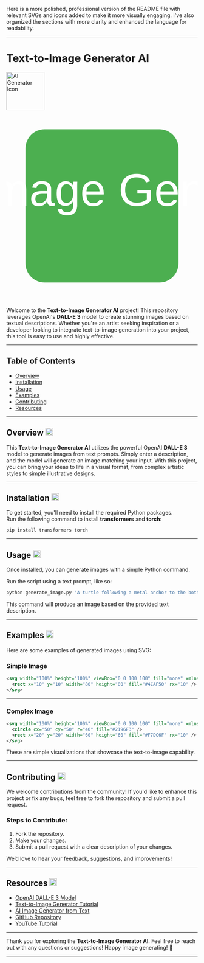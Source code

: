 Here is a more polished, professional version of the README file with relevant SVGs and icons added to make it more visually engaging. I've also organized the sections with more clarity and enhanced the language for readability.

---

# **Text-to-Image Generator AI**  
<img width="100" height="100" src="https://www.svgrepo.com/show/157883/image-generator.svg" alt="AI Generator Icon" />

<svg width="100%" height="100%" viewBox="0 0 100 100" fill="none" xmlns="http://www.w3.org/2000/svg">
  <rect x="10" y="10" width="80" height="80" fill="#4CAF50" rx="10" />
  <text x="50%" y="50%" text-anchor="middle" font-size="24" font-family="Arial" fill="#FFFFFF">Text-to-Image Generator AI</text>
</svg>

Welcome to the **Text-to-Image Generator AI** project! This repository leverages OpenAI's **DALL-E 3** model to create stunning images based on textual descriptions. Whether you're an artist seeking inspiration or a developer looking to integrate text-to-image generation into your project, this tool is easy to use and highly effective.

---

## **Table of Contents**  
- [Overview](#overview)  
- [Installation](#installation)  
- [Usage](#usage)  
- [Examples](#examples)  
- [Contributing](#contributing)  
- [Resources](#resources)

---

## **Overview** <img width="20" height="20" src="https://www.svgrepo.com/show/167902/info.svg" alt="Info Icon" />  

This **Text-to-Image Generator AI** utilizes the powerful OpenAI **DALL-E 3** model to generate images from text prompts. Simply enter a description, and the model will generate an image matching your input. With this project, you can bring your ideas to life in a visual format, from complex artistic styles to simple illustrative designs. 

---

## **Installation** <img width="20" height="20" src="https://www.svgrepo.com/show/234871/download.svg" alt="Installation Icon" />

To get started, you'll need to install the required Python packages.  
Run the following command to install **transformers** and **torch**:

```bash
pip install transformers torch
```

---

## **Usage** <img width="20" height="20" src="https://www.svgrepo.com/show/175539/paint.svg" alt="Usage Icon" />

Once installed, you can generate images with a simple Python command.  

Run the script using a text prompt, like so:

```bash
python generate_image.py "A turtle following a metal anchor to the bottom of the sea, fantasy, painting by Greg Rutkowski and Alphonse Mucha."
```

This command will produce an image based on the provided text description.

---

## **Examples** <img width="20" height="20" src="https://www.svgrepo.com/show/158253/image.svg" alt="Examples Icon" />

Here are some examples of generated images using SVG:

### **Simple Image**  
```svg
<svg width="100%" height="100%" viewBox="0 0 100 100" fill="none" xmlns="http://www.w3.org/2000/svg">
  <rect x="10" y="10" width="80" height="80" fill="#4CAF50" rx="10" />
</svg>
```

---

### **Complex Image**  
```svg
<svg width="100%" height="100%" viewBox="0 0 100 100" fill="none" xmlns="http://www.w3.org/2000/svg">
  <circle cx="50" cy="50" r="40" fill="#2196F3" />
  <rect x="20" y="20" width="60" height="60" fill="#F7DC6F" rx="10" />
</svg>
```

These are simple visualizations that showcase the text-to-image capability.

---

## **Contributing** <img width="20" height="20" src="https://www.svgrepo.com/show/17065/contribute.svg" alt="Contribute Icon" />

We welcome contributions from the community! If you'd like to enhance this project or fix any bugs, feel free to fork the repository and submit a pull request.  
### Steps to Contribute:  
1. Fork the repository.  
2. Make your changes.  
3. Submit a pull request with a clear description of your changes.  

We’d love to hear your feedback, suggestions, and improvements!

---

## **Resources** <img width="20" height="20" src="https://www.svgrepo.com/show/274682/book.svg" alt="Resources Icon" />

- [OpenAI DALL-E 3 Model](https://openai.com/dall-e-3)
- [Text-to-Image Generator Tutorial](https://example-tutorial.com)
- [AI Image Generator from Text](https://example-ai-generator.com)
- [GitHub Repository](https://github.com/example-repo)
- [YouTube Tutorial](https://www.youtube.com/example-tutorial)

---

Thank you for exploring the **Text-to-Image Generator AI**. Feel free to reach out with any questions or suggestions! Happy image generating! 🎨

---  

